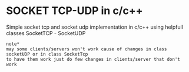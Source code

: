 
# SOCKET TCP-UDP in c/c++

Simple socket tcp and socket udp implementation in c/c++ 
using helpfull classes  SocketTCP - SocketUDP 
```
note* 
may some clients/servers won't work cause of changes in class socketUDP or in class SocketTcp
to have them work just do few changes in clients/server that don't work 
```


